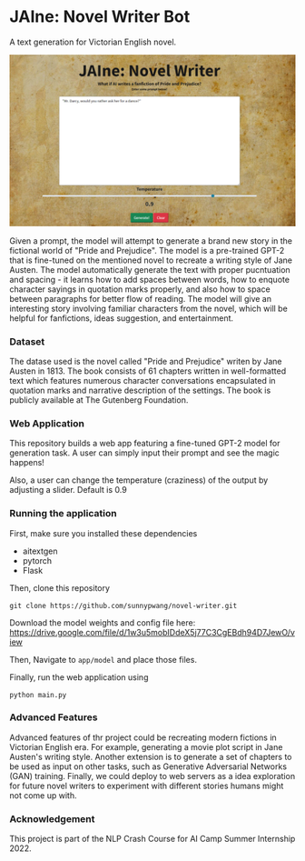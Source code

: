 # JAIne: Novel Writer Bot
A text generation for Victorian English novel.

![site](web2.png)

Given a prompt, the model will attempt to generate a brand new story in the fictional world of "Pride and Prejudice". The model is a pre-trained GPT-2 that is fine-tuned on the mentioned novel to recreate a writing style of Jane Austen. The model automatically generate the text with proper pucntuation and spacing - it learns how to add spaces between words, how to enquote character sayings in quotation marks properly, and also how to space between paragraphs for better flow of reading. The model will give an interesting story involving familiar characters from the novel, which will be helpful for fanfictions, ideas suggestion, and entertainment.


### Dataset
The datase used is the novel called "Pride and Prejudice" writen by Jane Austen in 1813. The book consists of 61 chapters written in well-formatted text which features numerous character conversations encapsulated in quotation marks and narrative description of the settings. The book is publicly available at The Gutenberg Foundation.

### Web Application
This repository builds a web app featuring a fine-tuned GPT-2 model for generation task. A user can simply input their prompt and see the magic happens!

Also, a user can change the temperature (craziness) of the output by adjusting a slider. Default is 0.9

### Running the application

First, make sure you installed these dependencies
- aitextgen
- pytorch
- Flask

Then, clone this repository
```
git clone https://github.com/sunnypwang/novel-writer.git
```
Download the model weights and config file here: https://drive.google.com/file/d/1w3u5mobIDdeX5j77C3CgEBdh94D7JewO/view

Then, Navigate to `app/model` and place those files.

Finally, run the web application using
```
python main.py
```

### Advanced Features

Advanced features of thr project could be recreating modern fictions in Victorian English era. For example, generating a movie plot script in Jane Austen's writing style. Another extension is 
to generate a set of chapters to be used as input on other tasks, such as Generative Adversarial Networks (GAN) training. Finally, we could deploy to web servers as a idea exploration for future novel writers to experiment with different stories humans might not come up with.

### Acknowledgement

This project is part of the NLP Crash Course for AI Camp Summer Internship 2022.
